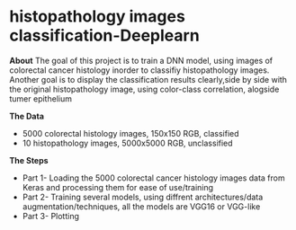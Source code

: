 #  histopathology images classification-Deeplearn
**About**
The goal of this project is to train a DNN model, using images of colorectal cancer histology inorder to classifiy histopathology images.
Another goal is to display the classification results clearly,side by side with the original histopathology image, using color-class correlation, alogside tumer epithelium

**The Data**
* 5000 colorectal histology images, 150x150 RGB, classified
* 10 histopathology images, 5000x5000 RGB, unclassified


**The Steps**
* Part 1- Loading the 5000 colorectal cancer histology images data from Keras and processing them for ease of use/training
* Part 2- Training several models, using diffrent architectures/data augmentation/techniques, all the models are VGG16 or VGG-like
* Part 3- Plotting 

